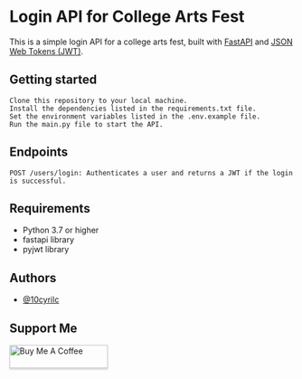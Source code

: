 # Login API for College Arts Fest

This is a simple login API for a college arts fest, built with [FastAPI](https://fastapi.tiangolo.com/) and [JSON Web Tokens (JWT)](https://jwt.io/).

## Getting started

    Clone this repository to your local machine.
    Install the dependencies listed in the requirements.txt file.
    Set the environment variables listed in the .env.example file.
    Run the main.py file to start the API.

## Endpoints

    POST /users/login: Authenticates a user and returns a JWT if the login is successful.

## Requirements

- Python 3.7 or higher
- fastapi library
- pyjwt library
## Authors

- [@10cyrilc](https://www.github.com/10cyrilc)


## Support Me

<a href="https://www.buymeacoffee.com/10cyrilc" target="_blank"><img src="https://www.buymeacoffee.com/assets/img/custom_images/orange_img.png" alt="Buy Me A Coffee" style="height: 41px !important;width: 174px !important;box-shadow: 0px 3px 2px 0px rgba(190, 190, 190, 0.5) !important;-webkit-box-shadow: 0px 3px 2px 0px rgba(190, 190, 190, 0.5) !important;" ></a>